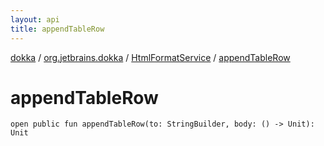 ```yaml
---
layout: api
title: appendTableRow
---
```

[dokka](../../index.html) / [org.jetbrains.dokka](../index.html) / [HtmlFormatService](index.html) / [appendTableRow](appendTableRow.html)


# appendTableRow



```
open public fun appendTableRow(to: StringBuilder, body: () -> Unit): Unit
```

